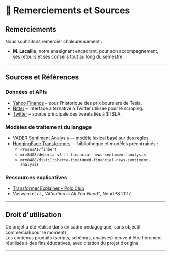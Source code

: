 # 🙏 Remerciements et Sources

## Remerciements

Nous souhaitons remercier chaleureusement :
- **M. Lacaille**, notre enseignant encadrant, pour son accompagnement, ses retours et ses conseils tout au long du semestre.


---

## Sources et Références

### Données et APIs
- [Yahoo Finance](https://finance.yahoo.com) – pour l’historique des prix boursiers de Tesla.
- [Nitter](https://nitter.net) – interface alternative à Twitter utilisée pour le scraping.
- [Twitter](https://twitter.com) – source principale des tweets liés à $TSLA.

### Modèles de traitement du langage
- [VADER Sentiment Analysis](https://github.com/cjhutto/vaderSentiment) — modèle lexical basé sur des règles.
- [HuggingFace Transformers](https://huggingface.co/models) — bibliothèque et modèles préentraînés :
  - `ProsusAI/finbert`
  - `mrm8488/deberta-v3-ft-financial-news-sentiment-analysis`
  - `mrm8488/distilroberta-finetuned-financial-news-sentiment-analysis`

### Ressources explicatives
- [Transformer Explainer – Polo Club](https://poloclub.github.io/transformer-explainer/)
- Vaswani et al., *“Attention is All You Need”*, NeurIPS 2017.

---

## Droit d'utilisation

Ce projet a été réalisé dans un cadre pédagogique, sans objectif commercial(pour le moment) .  
Les contenus produits (scripts, schémas, analyses) peuvent être librement réutilisés à des fins éducatives, avec citation du projet d’origine.

---

